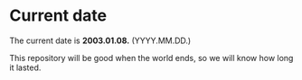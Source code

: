 # Current date

The current date is **2003.01.08.** (YYYY.MM.DD.)

This repository will be good when the world ends, so we will know how long it lasted.
